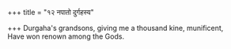 +++
title = "१२ नपातो दुर्गहस्य"

+++
Durgaha's grandsons, giving me a thousand kine, munificent,  
     Have won renown among the Gods.
